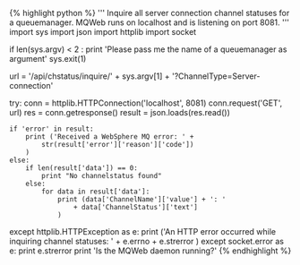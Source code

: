 {% highlight python %}
'''
 Inquire all server connection channel statuses for a queuemanager.
 MQWeb runs on localhost and is listening on port 8081.
'''
import sys
import json
import httplib
import socket

if len(sys.argv) < 2 :
	print 'Please pass me the name of a queuemanager as argument'
	sys.exit(1)

url = '/api/chstatus/inquire/' + sys.argv[1] + '?ChannelType=Server-connection'

try:
	conn = httplib.HTTPConnection('localhost', 8081)
	conn.request('GET', url)
	res = conn.getresponse()
	result = json.loads(res.read())

	if 'error' in result:
		print ('Received a WebSphere MQ error: ' +	
			str(result['error']['reason']['code'])
		)
	else:
		if len(result['data']) == 0:
			print "No channelstatus found"
		else:
			for data in result['data']:
				print (data['ChannelName']['value'] + ': ' 
					+ data['ChannelStatus']['text']
				)
except httplib.HTTPException as e:
	print ('An HTTP error occurred while inquiring channel statuses: ' +
		e.errno + e.strerror
	)
except socket.error as e:
	print e.strerror
	print 'Is the MQWeb daemon running?'
{% endhighlight %}
